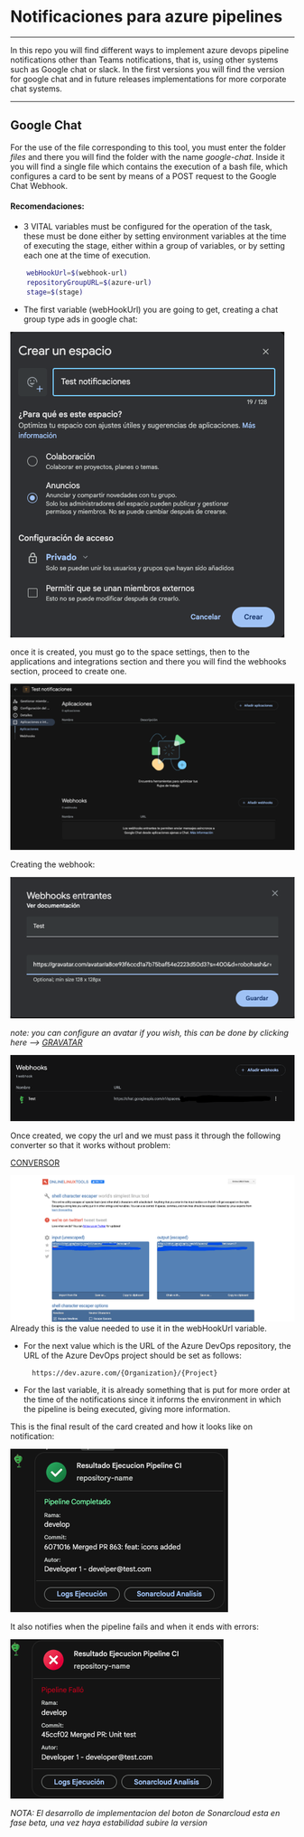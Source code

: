 # Notificaciones para azure pipelines
---
In this repo you will find different ways to implement azure devops pipeline notifications other than Teams notifications, that is, using other systems such as Google chat or slack. In the first versions you will find the version for google chat and in future releases implementations for more corporate chat systems.

---

## Google Chat

For the use of the file corresponding to this tool, you must enter the folder _files_ and there you will find the folder with the name _google-chat_. Inside it you will find a single file which contains the execution of a bash file, which configures a card to be sent by means of a POST request to the Google Chat Webhook.

#### Recomendaciones:

- 3 VITAL variables must be configured for the operation of the task, these must be done either by setting environment variables at the time of executing the stage, either within a group of variables, or by setting each one at the time of execution.

```bash
    webHookUrl=$(webhook-url)
    repositoryGroupURL=$(azure-url)
    stage=$(stage)
```

- The first variable (webHookUrl) you are going to get, creating a chat group type ads in google chat:

![alt text](images-readme/image.png)

once it is created, you must go to the space settings, then to the applications and integrations section and there you will find the webhooks section, proceed to create one.

![alt text](images-readme/image3.png)

Creating the webhook:

![alt text](images-readme/image4.png)

_note: you can configure an avatar if you wish, this can be done by clicking here --> [GRAVATAR](https://vinicius73.github.io/gravatar-url-generator/#/)_

![alt text](images-readme/image2.png)

Once created, we copy the url and we must pass it through the following converter so that it works without problem: 

[CONVERSOR](https://onlinelinuxtools.com/escape-shell-characters)

![alt text](images-readme/image5.png)
Already this is the value needed to use it in the webHookUrl variable.

- For the next value which is the URL of the Azure DevOps repository, the URL of the Azure DevOps project should be set as follows:

        https://dev.azure.com/{Organization}/{Project}

- For the last variable, it is already something that is put for more order at the time of the notifications since it informs the environment in which the pipeline is being executed, giving more information. 

This is the final result of the card created and how it looks like on notification:

![alt text](images-readme/image7.png)

It also notifies when the pipeline fails and when it ends with errors:

![alt text](images-readme/image6.png)

_NOTA: El desarrollo de implementacion del boton de Sonarcloud esta en fase beta, una vez haya estabilidad subire la version_